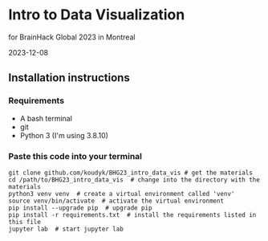 # Intro to Data Visualization
for BrainHack Global 2023 in Montreal

2023-12-08


## Installation instructions
### Requirements
- A bash terminal
- git
- Python 3 (I'm using 3.8.10)

### Paste this code into your terminal
```
git clone github.com/koudyk/BHG23_intro_data_vis # get the materials
cd /path/to/BHG23_intro_data_vis  # change into the directory with the materials
python3 venv venv  # create a virtual environment called 'venv'
source venv/bin/activate  # activate the virtual environment
pip install --upgrade pip  # upgrade pip
pip install -r requirements.txt  # install the requirements listed in this file
jupyter lab  # start jupyter lab
```